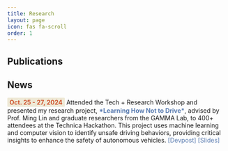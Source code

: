 ```yaml
---
title: Research
layout: page
icon: fas fa-scroll
order: 1
---
```

## Publications


## News

<span style="display: inline-block; padding: 2px 5px; background-color: #EEE9D6; color: #CF532D; border-radius: 2px; font-weight: bold; text-decoration: none;">
    Oct. 25 - 27, 2024
</span>
Attended the Tech + Research Workshop and presented my research project, 
<a href="https://inclusion.cs.umd.edu/events/techresearch" style="color: #5b7db1; text-decoration: none; font-weight: bold;">*Learning How Not to Drive*</a>, advised by Prof. Ming Lin and graduate researchers from the GAMMA Lab, to 400+ attendees at the Technica Hackathon. This project uses machine learning and computer vision to identify unsafe driving behaviors, providing critical insights to enhance the safety of autonomous vehicles.
<a href="https://devpost.com/software/navigating-the-future-predicting-human-behavior-for-avs" style="color: #5b7db1; text-decoration: none;">[Devpost]</a> 
<a href="https://docs.google.com/presentation/d/1tbln9eCF0y2cKs9xJYo384RgyCAekG5BIPbl8e8tWFA/edit?usp=sharing" style="color: #5b7db1; text-decoration: none;">[Slides]</a>






